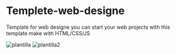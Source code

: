 # Templete-web-designe
Template for web designe
you can start your web projects with this template make with HTML/CSS/JS 

![plantilla](https://user-images.githubusercontent.com/19762166/214373914-259d6438-810c-4896-ac28-75a3a11caf8b.PNG)
![plantilla2](https://user-images.githubusercontent.com/19762166/214373924-adbb8bfa-8b41-48fa-994b-61b09c028f7e.PNG)
